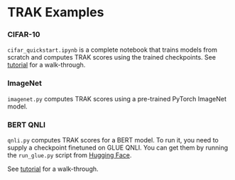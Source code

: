 # TRAK Examples

### CIFAR-10
`cifar_quickstart.ipynb` is a complete notebook that trains models from scratch and computes TRAK scores
using the trained checkpoints.
See [tutorial](https://trak.readthedocs.io/en/latest/quickstart.html) for a walk-through.

### ImageNet
`imagenet.py` computes TRAK scores using a pre-trained PyTorch ImageNet model.

### BERT QNLI
`qnli.py` computes TRAK scores for a BERT model.
To run it, you need to supply a checkpoint finetuned on GLUE QNLI.
You can get them by running the `run_glue.py` script from [Hugging Face](https://github.com/huggingface/transformers/tree/main/examples/pytorch/text-classification).

See [tutorial](https://trak.readthedocs.io/en/latest/bert.html) for a walk-through.
